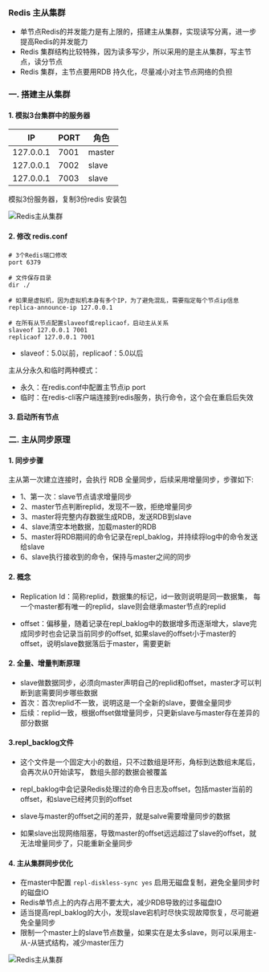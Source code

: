 ### Redis 主从集群 
* 单节点Redis的并发能力是有上限的，搭建主从集群，实现读写分离，进一步提高Redis的并发能力
* Redis 集群结构比较特殊，因为读多写少，所以采用的是主从集群，写主节点，读分节点
* Redis 集群，主节点要用RDB 持久化，尽量减小对主节点网络的负担

### 一. 搭建主从集群 
#### 1. 模拟3台集群中的服务器

| IP   | PORT         | 角色 |
| ------ | ----------| ---- |
| 127.0.0.1 | 7001 | master |
| 127.0.0.1 | 7002 | slave |
| 127.0.0.1 | 7003 | slave |


模拟3份服务器，复制3份redis 安装包


![Redis主从集群](https://fgq233.github.io/imgs/springcloud/redis1.png)


#### 2. 修改 redis.conf
```
# 3个Redis端口修改
port 6379

# 文件保存目录
dir ./

# 如果是虚拟机，因为虚拟机本身有多个IP，为了避免混乱，需要指定每个节点ip信息
replica-announce-ip 127.0.0.1

# 在所有从节点配置slaveof或replicaof，启动主从关系
slaveof 127.0.0.1 7001
replicaof 127.0.0.1 7001
```

* slaveof：5.0以前，replicaof：5.0以后

主从分永久和临时两种模式：
* 永久：在redis.conf中配置主节点ip port
* 临时：在redis-cli客户端连接到redis服务，执行命令，这个会在重启后失效

#### 3. 启动所有节点





### 二. 主从同步原理
#### 1. 同步步骤
主从第一次建立连接时，会执行 RDB 全量同步，后续采用增量同步，步骤如下:

* 1、第一次：slave节点请求增量同步
* 2、master节点判断replid，发现不一致，拒绝增量同步
* 3、master将完整内存数据生成RDB，发送RDB到slave
* 4、slave清空本地数据，加载master的RDB
* 5、master将RDB期间的命令记录在repl_baklog，并持续将log中的命令发送给slave
* 6、slave执行接收到的命令，保持与master之间的同步



#### 2. 概念

* Replication Id：简称replid，数据集的标记，id一致则说明是同一数据集，
每一个master都有唯一的replid，slave则会继承master节点的replid

* offset：偏移量，随着记录在repl_baklog中的数据增多而逐渐增大，slave完成同步时也会记录当前同步的offset,
如果slave的offset小于master的offset，说明slave数据落后于master，需要更新

#### 2. 全量、增量判断原理
* slave做数据同步，必须向master声明自己的replid和offset，master才可以判断到底需要同步哪些数据
* 首次：首次replid不一致，说明这是一个全新的slave，要做全量同步
* 后续：replid一致，根据offset做增量同步，只更新slave与master存在差异的部分数据


#### 3.repl_backlog文件
* 这个文件是一个固定大小的数组，只不过数组是环形，角标到达数组末尾后，会再次从0开始读写，
数组头部的数据会被覆盖

* repl_baklog中会记录Redis处理过的命令日志及offset，包括master当前的offset，和slave已经拷贝到的offset


* slave与master的offset之间的差异，就是salve需要增量同步的数据
* 如果slave出现网络阻塞，导致master的offset远远超过了slave的offset，就无法增量同步了，只能重新全量同步



#### 4. 主从集群同步优化


* 在master中配置 `repl-diskless-sync yes` 启用无磁盘复制，避免全量同步时的磁盘IO
* Redis单节点上的内存占用不要太大，减少RDB导致的过多磁盘IO
* 适当提高repl_baklog的大小，发现slave宕机时尽快实现故障恢复，尽可能避免全量同步
* 限制一个master上的slave节点数量，如果实在是太多slave，则可以采用主-从-从链式结构，减少master压力

![Redis主从集群](https://fgq233.github.io/imgs/springcloud/redis2.png)


 